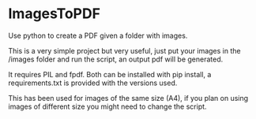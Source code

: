 # ImagesToPDF
Use python to create a PDF given a folder with images.

This is a very simple project but very useful, just put your images in the /images folder and run the script, an output pdf will be generated.

It requires PIL and fpdf. Both can be installed with pip install, a requirements.txt is provided with the versions used.

This has been used for images of the same size (A4), if you plan on using images of different size you might need to change the script.